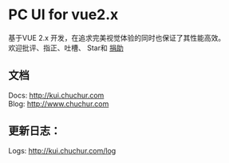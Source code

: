 # PC UI for vue2.x
  基于VUE 2.x 开发，在追求完美视觉体验的同时也保证了其性能高效。  
  欢迎批评、指正、吐槽、 Star和 <a href="https://kui.chuchur.com/sponsor">捐助 </a> 
## 文档
Docs: <a href="https://kui.chuchur.com"> http://kui.chuchur.com </a>  
Blog: <a href="https://www.chuchur.com"> http://www.chuchur.com </a> 

## 更新日志：

Logs: <a href="https://kui.chuchur.com/log"> http://kui.chuchur.com/log </a>  
